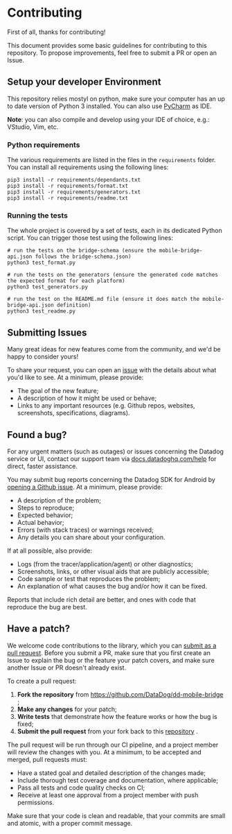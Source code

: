 # Contributing

First of all, thanks for contributing!

This document provides some basic guidelines for contributing to this repository.
To propose improvements, feel free to submit a PR or open an Issue.

## Setup your developer Environment

This repository relies mostyl on python, make sure your computer has an up to date version of Python 3 installed.
You can also use [PyCharm](https://www.jetbrains.com/pycharm/) as IDE.

**Note**: you can also compile and develop using your IDE of choice, e.g.: VStudio, Vim, etc.

### Python requirements

The various requirements are listed in the files in the `requirements` folder.
You can install all requirements using the following lines: 

```shell script
pip3 install -r requirements/dependants.txt
pip3 install -r requirements/format.txt
pip3 install -r requirements/generators.txt
pip3 install -r requirements/readme.txt
```

### Running the tests

The whole project is covered by a set of tests, each in its dedicated Python script. You can trigger those test using the following lines:

```shell script
# run the tests on the bridge-schema (ensure the mobile-bridge-api.json follows the bridge-schema.json) 
python3 test_format.py

# run the tests on the generators (ensure the generated code matches the expected format for each platform)
python3 test_generators.py

# run the test on the README.md file (ensure it does match the mobile-bridge-api.json definition)
python3 test_readme.py
```

## Submitting Issues

Many great ideas for new features come from the community, and we'd be happy to
consider yours!

To share your request, you can open an [issue](https://github.com/DataDog/dd-mobile-bridge/issues/new) 
with the details about what you'd like to see. At a minimum, please provide:

 - The goal of the new feature;
 - A description of how it might be used or behave;
 - Links to any important resources (e.g. Github repos, websites, screenshots,
     specifications, diagrams).

## Found a bug?

For any urgent matters (such as outages) or issues concerning the Datadog service
or UI, contact our support team via [docs.datadoghq.com/help](https://docs.datadoghq.com/help/) for direct,
faster assistance.

You may submit bug reports concerning the Datadog SDK for Android by 
[opening a Github issue](https://github.com/DataDog/dd-mobile-bridge/issues/new).
At a minimum, please provide:

 - A description of the problem;
 - Steps to reproduce;
 - Expected behavior;
 - Actual behavior;
 - Errors (with stack traces) or warnings received;
 - Any details you can share about your configuration.

If at all possible, also provide:

 - Logs (from the tracer/application/agent) or other diagnostics;
 - Screenshots, links, or other visual aids that are publicly accessible;
 - Code sample or test that reproduces the problem;
 - An explanation of what causes the bug and/or how it can be fixed.

Reports that include rich detail are better, and ones with code that reproduce
the bug are best.

## Have a patch?

We welcome code contributions to the library, which you can 
[submit as a pull request](https://github.com/DataDog/dd-mobile-bridge/pull/new/main).
Before you submit a PR, make sure that you first create an Issue to explain the
bug or the feature your patch covers, and make sure another Issue or PR doesn't
already exist.

To create a pull request:

1. **Fork the repository** from https://github.com/DataDog/dd-mobile-bridge ;
2. **Make any changes** for your patch;
3. **Write tests** that demonstrate how the feature works or how the bug is fixed;
4. **Submit the pull request** from your fork back to this 
    [repository](https://github.com/DataDog/dd-mobile-bridge) .


The pull request will be run through our CI pipeline, and a project member will
review the changes with you. At a minimum, to be accepted and merged, pull
requests must:

 - Have a stated goal and detailed description of the changes made;
 - Include thorough test coverage and documentation, where applicable;
 - Pass all tests and code quality checks on CI;
 - Receive at least one approval from a project member with push permissions.

Make sure that your code is clean and readable, that your commits are small and
atomic, with a proper commit message.



